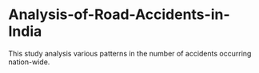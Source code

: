 # Analysis-of-Road-Accidents-in-India
This study analysis various patterns in the number of accidents occurring nation-wide. 
